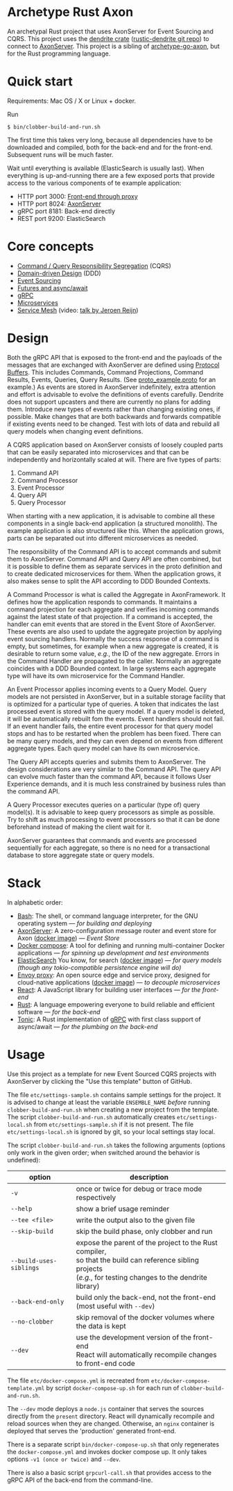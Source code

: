 # Archetype Rust Axon

An archetypal Rust project that uses AxonServer for Event Sourcing and CQRS.
This project uses the [dendrite crate](https://crates.io/crates/dendrite) ([rustic-dendrite git repo](https://github.com/dendrite2go/rustic-dendrite)) to connect to [AxonServer](https://axoniq.io/product-overview/axon-server).
This project is a sibling of [archetype-go-axon](https://github.com/dendrite2go/archetype-go-axon), but for the Rust programming language.

# Quick start

Requirements: Mac OS / X or Linux + docker.

Run
```shell
$ bin/clobber-build-and-run.sh
```
The first time this takes very long, because all dependencies have to be downloaded and compiled, both for the back-end and for the front-end. Subsequent runs will be much faster.

Wait until everything is available (ElasticSearch is usually last). When everything is up-and-running there are a few exposed ports that provide access to the various components of te example application:
* HTTP port 3000: [Front-end through proxy](http://localhost:3000)
* HTTP port 8024: [AxonServer](http://localhost:8024)
* gRPC port 8181: Back-end directly
* REST port 9200: ElasticSearch

# Core concepts

* [Command / Query Responsibility Segregation](http://codebetter.com/gregyoung/2010/02/16/cqrs-task-based-uis-event-sourcing-agh/) (CQRS)
* [Domain-driven Design](https://dddcommunity.org/learning-ddd/what_is_ddd/) (DDD)
* [Event Sourcing](https://axoniq.io/resources/event-sourcing)
* [Futures and async/await](https://rust-lang.github.io/async-book)
* [gRPC](https://grpc.io/)
* [Microservices](https://en.wikipedia.org/wiki/Microservices)
* [Service Mesh](https://buoyant.io/2017/04/25/whats-a-service-mesh-and-why-do-i-need-one/) (video: [talk by Jeroen Reijn](https://2019.jfall.nl/sessions/whats-a-service-mesh-and-why-do-i-need-one/))

# Design

Both the gRPC API that is exposed to the front-end and the payloads of the messages that are exchanged with AxonServer are defined using [Protocol Buffers](https://developers.google.com/protocol-buffers). This includes Commands, Command Projections, Command Results, Events, Queries, Query Results. (See [proto_example.proto](https://github.com/dendrite2go/archetype-rust-axon/blob/master/proto/proto_example.proto) for an example.) As events are stored in AxonServer indefinitely, extra attention and effort is advisable to evolve the definitions of events carefully. Dendrite does not support upcasters and there are currently no plans for adding them. Introduce new types of events rather than changing existing ones, if possible. Make changes that are both backwards and forwards compatible if existing events need to be changed. Test with lots of data and rebuild all query models when changing event definitions.

A CQRS application based on AxonServer consists of loosely coupled parts that can be easily separated into microservices and that can be independently and horizontally scaled at will. There are five types of parts:

1. Command API
2. Command Processor
3. Event Processor
4. Query API
5. Query Processor

When starting with a new application, it is advisable to combine all these components in a single back-end application (a structured monolith). The example application is also structured like this. When the application grows, parts can be separated out into different microservices as needed.

The responsibility of the Command API is to accept commands and submit them to AxonServer. Command API and Query API are often combined, but it is possible to define them as separate services in the proto definition and to create dedicated microservices for them. When the application grows, it also makes sense to split the API according to DDD Bounded Contexts.

A Command Processor is what is called the Aggregate in AxonFramework. It defines how the application responds to commands. It maintains a command projection for each aggregate and verifies incoming commands against the latest state of that projection. If a command is accepted, the handler can emit events that are stored in the Event Store of AxonServer. These events are also used to update the aggregate projection by applying event sourcing handlers. Normally the success response of a command is empty, but sometimes, for example when a new aggregate is created, it is desirable to return some value, _e.g._, the ID of the new aggregate. Errors in the Command Handler are propagated to the caller. Normally an aggregate coincides with a DDD Bounded context. In large systems each aggregate type will have its own microservice for the Command Handler. 

An Event Processor applies incoming events to a Query Model. Query models are not persisted in AxonServer, but in a suitable storage facility that is optimized for a particular type of queries. A token that indicates the last processed event is stored with the query model. If a query model is deleted, it will be automatically rebuilt fom the events. Event handlers should not fail. If an event handler fails, the entire event processor for that query model stops and has to be restarted when the problem has been fixed. There can be many query models, and they can even depend on events from different aggregate types. Each query model can have its own microservice.

The Query API accepts queries and submits them to AxonServer. The design considerations are very similar to the Command API. The query API can evolve much faster than the command API, because it follows User Experience demands, and it is much less constrained by business rules than the command API.

A Query Processor executes queries on a particular (type of) query model(s). It is advisable to keep query processors as simple as possible. Try to shift as much processing to event processors so that it can be done beforehand instead of making the client wait for it.

AxonServer guarantees that commands and events are processed sequentially for each aggregate, so there is no need for a transactional database to store aggregate state or query models.

# Stack

In alphabetic order:

* [Bash](https://www.gnu.org/software/bash/manual/bash.html): The shell, or command language interpreter, for the GNU operating system — _for building and deploying_
* [AxonServer](https://axoniq.io/product-overview/axon-server): A zero-configuration message router and event store for Axon ([docker image](https://hub.docker.com/r/axoniq/axonserver/)) — _Event Store_
* [Docker compose](https://docs.docker.com/compose/): A tool for defining and running multi-container Docker applications — _for spinning up development and test environments_
* [ElasticSearch](https://www.elastic.co/elasticsearch/) You know, for search ([docker image](https://hub.docker.com/_/elasticsearch)) — _for query models (though any tokio-compatible persistence engine will do)_
* [Envoy proxy](https://www.envoyproxy.io/): An open source edge and service proxy, designed for cloud-native applications ([docker image](https://hub.docker.com/u/envoyproxy/)) — _to decouple microservices_
* [React](https://reactjs.org/): A JavaScript library for building user interfaces — _for the front-end_
* [Rust](https://www.rust-lang.org): A language empowering everyone to build reliable and efficient software — _for the back-end_
* [Tonic](https://github.com/hyperium/tonic): A Rust implementation of [gRPC](https://grpc.io/) with first class support of async/await — _for the plumbing on the back-end_

# Usage

Use this project as a template for new Event Sourced CQRS projects with AxonServer by clicking the "Use this template" button of GitHub.

The file `etc/settings-sample.sh` contains sample settings for the project. It is advised to change at least the variable `ENSEMBLE_NAME` _before_ running `clobber-build-and-run.sh` when creating a new project from the template. The script `clobber-build-and-run.sh` automatically creates `etc/settings-local.sh` from `etc/settings-sample.sh` if it is not present. The file `etc/settings-local.sh` is ignored by git, so your local settings stay local.

The script `clobber-build-and-run.sh` takes the following arguments (options only work in the given order; when switched around the behavior is undefined):

|option|description
|------|-----------
|`-v`|once or twice for debug or trace mode respectively
|`--help`|show a brief usage reminder
|`--tee <file>`|write the output also to the given file
|`--skip-build`|skip the build phase, only clobber and run
|`--build-uses-siblings`|expose the parent of the project to the Rust compiler,<br/>so that the build can reference sibling projects<br/>(_e.g._, for testing changes to the dendrite library)
|`--back-end-only`|build only the back-end, not the front-end<br/>(most useful with `--dev`)
|`--no-clobber`|skip removal of the docker volumes where the data is kept
|`--dev`|use the development version of the front-end<br/>React will automatically recompile changes to front-end code

The file `etc/docker-compose.yml` is recreated from `etc/docker-compose-template.yml` by script `docker-compose-up.sh` for each run of `clobber-build-and-run.sh`.

The `--dev` mode deploys a `node.js` container that serves the sources directly from the `present` directory. React will dynamically recompile and reload sources when they are changed. Otherwise, an `nginx` container is deployed that serves the 'production' generated front-end.

There is a separate script `bin/docker-compose-up.sh` that only regenerates the `docker-compose.yml` and invokes docker compose up. It only takes options `-v1 (once or twice)` and `--dev`.

There is also a basic script `grpcurl-call.sh` that provides access to the gRPC API of the back-end from the command-line.